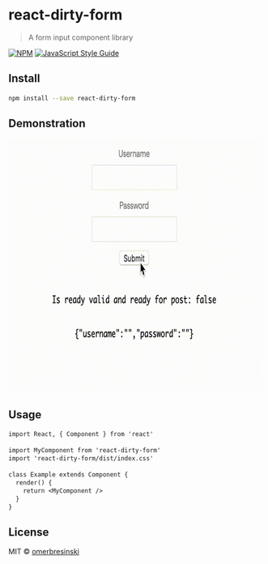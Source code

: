 # react-dirty-form

> A form input component library

[![NPM](https://img.shields.io/npm/v/react-dirty-form.svg)](https://www.npmjs.com/package/react-dirty-form) [![JavaScript Style Guide](https://img.shields.io/badge/code_style-standard-brightgreen.svg)](https://standardjs.com)

## Install

```bash
npm install --save react-dirty-form
```

## Demonstration

![react-dirty-form demonstration](demo.gif)

## Usage

```tsx
import React, { Component } from 'react'

import MyComponent from 'react-dirty-form'
import 'react-dirty-form/dist/index.css'

class Example extends Component {
  render() {
    return <MyComponent />
  }
}
```

## License

MIT © [omerbresinski](https://github.com/omerbresinski)
